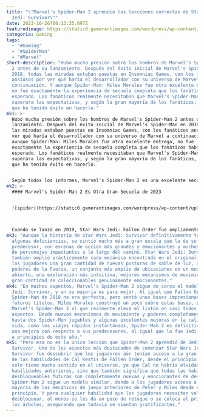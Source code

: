 ```yaml
---
title: "\"Marvel's Spider-Man 2 aprendió las lecciones correctas de Star Wars
  Jedi: Survivor\""
date: 2023-10-26T06:13:35.697Z
featuredimage: https://static0.gamerantimages.com/wordpress/wp-content/uploads/2023/10/spider-man-2-jedi-survivor-lessons.jpg?q=50&fit=contain&w=1140&h=&dpr=1.5
categoria: Gaming
tags:
  - "#Gaming"
  - "#SpiderMan"
  - "#Marvel"
short-description: "Hubo mucha presión sobre los hombros de Marvel's Spider-Man
  2 antes de su lanzamiento. Después del éxito inicial de Marvel's Spider-Man en
  2018, todas las miradas estaban puestas en Insomniac Games, con los fanáticos
  ansiosos por ver qué haría el desarrollador con su universo de Marvel a
  continuación. Y aunque Spider-Man: Miles Morales fue otra excelente entrega,
  no fue exactamente la experiencia de secuela completa que los fanáticos habían
  esperado. Los fanáticos realmente necesitaban que Marvel's Spider-Man 2
  superara las expectativas, y según la gran mayoría de los fanáticos, parece
  que ha tenido éxito en hacerlo."
mk1: >-
  Hubo mucha presión sobre los hombros de Marvel's Spider-Man 2 antes de su
  lanzamiento. Después del éxito inicial de Marvel's Spider-Man en 2018, todas
  las miradas estaban puestas en Insomniac Games, con los fanáticos ansiosos por
  ver qué haría el desarrollador con su universo de Marvel a continuación. Y
  aunque Spider-Man: Miles Morales fue otra excelente entrega, no fue
  exactamente la experiencia de secuela completa que los fanáticos habían
  esperado. Los fanáticos realmente necesitaban que Marvel's Spider-Man 2
  superara las expectativas, y según la gran mayoría de los fanáticos, parece
  que ha tenido éxito en hacerlo.


  Según todos los informes, Marvel's Spider-Man 2 es una excelente secuela que toma las bases de sus predecesores y las desarrolla en varios aspectos importantes. Desde las habilidades de combate hasta los mecanismos de movimiento, pasando por las escenas de acción y las misiones secundarias, cada elemento de Marvel's Spider-Man 2 parece más grande y mejor que nunca, y de esta manera, parece haber tomado las mejores lecciones de otra de las grandes secuelas de 2023, Star Wars Jedi: Survivor.
mk2: >-
  #### Marvel's Spider-Man 2 Es Otra Gran Secuela de 2023


  ![spider](https://static0.gamerantimages.com/wordpress/wp-content/uploads/2023/10/marvel-s-spider-man-2-miles-and-peter.jpg?q=50&fit=crop&w=1500&dpr=1.5 "spider")



  Cuando se lanzó en 2019, Star Wars Jedi: Fallen Order fue ampliamente considerado como un sorprendente juego de aventuras para un solo jugador estilo Soulslike. Aunque ciertamente no era perfecto, la estructura básica y los cimientos mecánicos de Fallen Order mostraron mucho potencial, un potencial que una eventual secuela podría haber logrado. Avancemos hasta abril de este año, cuando Star Wars Jedi: Survivor llegó a las estanterías de las tiendas, y aunque nuevamente no era perfecto, la gran mayoría de fanáticos y críticos estuvieron de acuerdo en que era una secuela ideal, mejorando a su predecesor en casi todos los aspectos.
mk3: "Aunque la historia de Star Wars Jedi: Survivor definitivamente tenía
  algunas deficiencias, se sintió mucho más a gran escala que la de su
  predecesor, con escenas de acción más grandes y emocionantes y muchos momentos
  de personajes impactantes a lo largo del camino. Star Wars Jedi: Survivor
  también amplió prácticamente cada mecánica encontrada en el original, dando a
  los jugadores una gran cantidad de nuevas posturas de sable de luz, nuevos
  poderes de la Fuerza, un conjunto más amplio de ubicaciones en un mundo
  abierto, una exploración más intuitiva, mejores mecanismos de movimiento y una
  gran cantidad de coleccionables genuinamente emocionantes."
mk4: "En muchos aspectos, Marvel's Spider-Man 2 sigue de cerca el modelo de
  Jedi: Survivor, y en su mayoría es para mejor. Al igual que Fallen Order, el
  Spider-Man de 2018 no era perfecto, pero sentó unas bases impresionantes para
  futuros títulos. Miles Morales construyó un poco sobre estas bases, pero es
  Marvel's Spider-Man 2 el que realmente eleva el listón en casi todos los
  aspectos. Desde nuevos mecanismos de movimiento y poderes completamente nuevos
  hasta dos Spider-Men jugables y algunas excelentes mejoras en la calidad de
  vida, como los viajes rápidos instantáneos, Spider-Man 2 es definitivamente
  una mejora con respecto a sus predecesores, al igual que lo fue Jedi: Survivor
  a principios de este año."
mk5: "Pero esa no es la única lección que Spider-Man 2 aprendió de Jedi:
  Survivor. Uno de los aspectos más destacados de comenzar Star Wars Jedi:
  Survivor fue descubrir que los jugadores aún tenían acceso a la gran mayoría
  de las habilidades de Cal Kestis de Fallen Order, desde el principio. Esto no
  solo tiene mucho sentido en el universo, ya que Cal no habría olvidado sus
  habilidades anteriores, sino que también significa que todas las habilidades
  desbloqueables futuras son completamente nuevas y emocionantes de desbloquear.
  Spider-Man 2 sigue un modelo similar, dando a los jugadores acceso a la
  mayoría de los mecánicos de juego anteriores de Peter y Miles desde el
  principio. Y para cualquier habilidad que los jugadores necesiten volver a
  desbloquear, al menos se les da un poco de retoque o se coloca al principio de
  los árboles, asegurando que todavía se sientan gratificantes."
---
```

